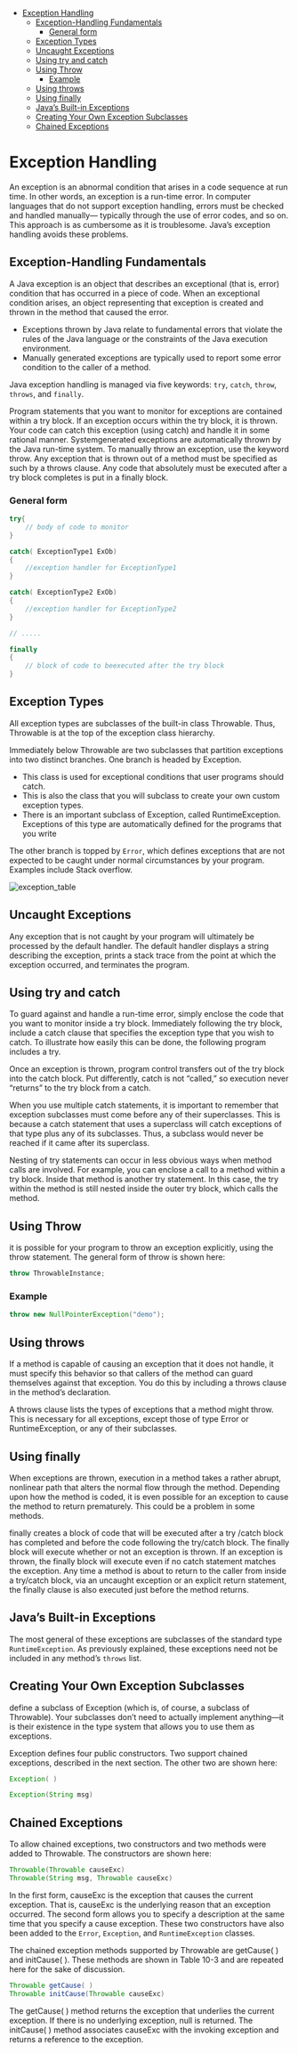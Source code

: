 - [Exception Handling](#exception-handling)
  - [Exception-Handling Fundamentals](#exception-handling-fundamentals)
    - [General form](#general-form)
  - [Exception Types](#exception-types)
  - [Uncaught Exceptions](#uncaught-exceptions)
  - [Using try and catch](#using-try-and-catch)
  - [Using Throw](#using-throw)
    - [Example](#example)
  - [Using throws](#using-throws)
  - [Using finally](#using-finally)
  - [Java’s Built-in Exceptions](#javas-built-in-exceptions)
  - [Creating Your Own Exception Subclasses](#creating-your-own-exception-subclasses)
  - [Chained Exceptions](#chained-exceptions)

# Exception Handling

An exception is
an abnormal condition that arises in a code sequence at run time. In other
words, an exception is a run-time error. In computer languages that do not
support exception handling, errors must be checked and handled manually—
typically through the use of error codes, and so on. This approach is as
cumbersome as it is troublesome. Java’s exception handling avoids these
problems.

## Exception-Handling Fundamentals

A Java exception is an object that describes an exceptional (that is, error)
condition that has occurred in a piece of code. When an exceptional condition
arises, an object representing that exception is created and thrown in the
method that caused the error.

- Exceptions thrown by Java relate to
fundamental errors that violate the rules of the Java language or the constraints
of the Java execution environment.
- Manually generated exceptions are
typically used to report some error condition to the caller of a method.

Java exception handling is managed via five keywords: `try`, `catch`, `throw`,
`throws`, and `finally`.

Program statements that
you want to monitor for exceptions are contained within a try block. If an
exception occurs within the try block, it is thrown. Your code can catch this
exception (using catch) and handle it in some rational manner. Systemgenerated
exceptions are automatically thrown by the Java run-time system. To
manually throw an exception, use the keyword throw. Any exception that is
thrown out of a method must be specified as such by a throws clause. Any code
that absolutely must be executed after a try block completes is put in a finally
block.

### General form

```Java
try{
    // body of code to monitor
}

catch( ExceptionType1 ExOb)
{
    //exception handler for ExceptionType1
}

catch( ExceptionType2 ExOb)
{
    //exception handler for ExceptionType2
}

// .....

finally
{
    // block of code to beexecuted after the try block
}

```

## Exception Types

All exception types are subclasses of the built-in class Throwable.
Thus, Throwable is at the top of the exception class hierarchy. 

Immediately below
Throwable are two subclasses that partition exceptions into two distinct
branches. One branch is headed by Exception. 

- This class is used for exceptional conditions that user programs should catch.
- This is also the class
that you will subclass to create your own custom exception types.
- There is an
important subclass of Exception, called RuntimeException. Exceptions of this
type are automatically defined for the programs that you write

The other branch is topped by `Error`, which defines exceptions that are not
expected to be caught under normal circumstances by your program.
Examples include Stack overflow.

![exception_table](/images/exception_chart.png)

## Uncaught Exceptions

Any exception that is not caught by your program will ultimately be
processed by the default handler. The default handler displays a string
describing the exception, prints a stack trace from the point at which the
exception occurred, and terminates the program.

## Using try and catch

To guard against and handle a run-time error, simply enclose the code that
you want to monitor inside a try block. Immediately following the try block,
include a catch clause that specifies the exception type that you wish to catch.
To illustrate how easily this can be done, the following program includes a try. 

Once
an exception is thrown, program control transfers out of the try block into the
catch block. Put differently, catch is not “called,” so execution never “returns”
to the try block from a catch.

When you use multiple catch statements, it is important to remember that
exception subclasses must come before any of their superclasses. This is
because a catch statement that uses a superclass will catch exceptions of that
type plus any of its subclasses. Thus, a subclass would never be reached if it
came after its superclass.

Nesting of try statements can occur in less obvious ways when method calls
are involved. For example, you can enclose a call to a method within a try
block. Inside that method is another try statement. In this case, the try within
the method is still nested inside the outer try block, which calls the method.

## Using Throw

it is possible for your program to throw an exception
explicitly, using the throw statement. The general form of throw is shown
here:

```java
throw ThrowableInstance;
```

### Example

```java
throw new NullPointerException("demo");
```

## Using throws

If a method is capable of causing an exception that it does not handle, it must
specify this behavior so that callers of the method can guard themselves against
that exception. You do this by including a throws clause in the method’s
declaration.

A throws clause lists the types of exceptions that a method might
throw. This is necessary for all exceptions, except those of type Error or
RuntimeException, or any of their subclasses.

## Using finally

When exceptions are thrown, execution in a method takes a rather abrupt,
nonlinear path that alters the normal flow through the method. Depending upon
how the method is coded, it is even possible for an exception to cause the
method to return prematurely. This could be a problem in some methods.

finally creates a block of code that will be executed after a try /catch block
has completed and before the code following the try/catch block. The finally
block will execute whether or not an exception is thrown. If an exception is
thrown, the finally block will execute even if no catch statement matches the
exception. Any time a method is about to return to the caller from inside a
try/catch block, via an uncaught exception or an explicit return statement, the
finally clause is also executed just before the method returns.

## Java’s Built-in Exceptions

The most general of these
exceptions are subclasses of the standard type `RuntimeException`. As
previously explained, these exceptions need not be included in any method’s
`throws` list.

## Creating Your Own Exception Subclasses

define a subclass of
Exception (which is, of course, a subclass of Throwable). Your subclasses
don’t need to actually implement anything—it is their existence in the type
system that allows you to use them as exceptions.

Exception defines four public constructors. Two support chained
exceptions, described in the next section. The other two are shown here:

```java
Exception( )

Exception(String msg)
```

## Chained Exceptions

To allow chained exceptions, two constructors and two methods were added
to Throwable. The constructors are shown here:

```java
Throwable(Throwable causeExc)
Throwable(String msg, Throwable causeExc)
```

In the first form, causeExc is the exception that causes the current exception.
That is, causeExc is the underlying reason that an exception occurred. The
second form allows you to specify a description at the same time that you
specify a cause exception. These two constructors have also been added to the
`Error`, `Exception`, and `RuntimeException` classes.

The chained exception methods supported by Throwable are getCause( )
and initCause( ). These methods are shown in Table 10-3 and are repeated here
for the sake of discussion.

```java
Throwable getCause( )
Throwable initCause(Throwable causeExc)
```

The getCause( ) method returns the exception that underlies the current
exception. If there is no underlying exception, null is returned. The initCause(
) method associates causeExc with the invoking exception and returns a
reference to the exception.

 